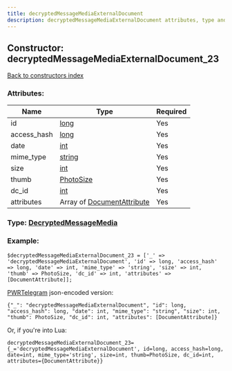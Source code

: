 ```yaml
---
title: decryptedMessageMediaExternalDocument
description: decryptedMessageMediaExternalDocument attributes, type and example
---
```

## Constructor: decryptedMessageMediaExternalDocument\_23  
[Back to constructors index](index.md)



### Attributes:

| Name     |    Type       | Required |
|----------|---------------|----------|
|id|[long](../types/long.md) | Yes|
|access\_hash|[long](../types/long.md) | Yes|
|date|[int](../types/int.md) | Yes|
|mime\_type|[string](../types/string.md) | Yes|
|size|[int](../types/int.md) | Yes|
|thumb|[PhotoSize](../types/PhotoSize.md) | Yes|
|dc\_id|[int](../types/int.md) | Yes|
|attributes|Array of [DocumentAttribute](../types/DocumentAttribute.md) | Yes|



### Type: [DecryptedMessageMedia](../types/DecryptedMessageMedia.md)


### Example:

```
$decryptedMessageMediaExternalDocument_23 = ['_' => 'decryptedMessageMediaExternalDocument', 'id' => long, 'access_hash' => long, 'date' => int, 'mime_type' => 'string', 'size' => int, 'thumb' => PhotoSize, 'dc_id' => int, 'attributes' => [DocumentAttribute]];
```  

[PWRTelegram](https://pwrtelegram.xyz) json-encoded version:

```
{"_": "decryptedMessageMediaExternalDocument", "id": long, "access_hash": long, "date": int, "mime_type": "string", "size": int, "thumb": PhotoSize, "dc_id": int, "attributes": [DocumentAttribute]}
```


Or, if you're into Lua:  


```
decryptedMessageMediaExternalDocument_23={_='decryptedMessageMediaExternalDocument', id=long, access_hash=long, date=int, mime_type='string', size=int, thumb=PhotoSize, dc_id=int, attributes={DocumentAttribute}}

```



